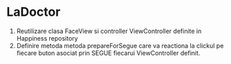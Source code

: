 # LaDoctor
1. Reutilizare clasa FaceView si controller ViewController definite in Happiness  repository
2. Definire metoda metoda prepareForSegue care va reactiona la clickul pe fiecare buton asociat prin SEGUE fiecarui ViewController definit.
